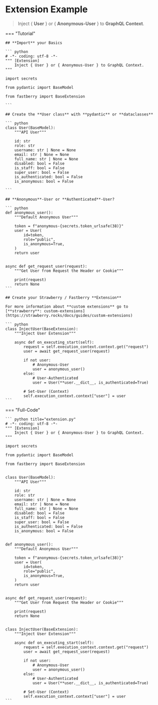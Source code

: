 # **Extension** Example

> Inject { **User** } or { **Anonymous-User** } to **GraphQL Context**.

=== "Tutorial"

    ## **Import** your Basics

    ``` python
    # -*- coding: utf-8 -*-
    """ [Extension]
        Inject { User } or { Anonymous-User } to GraphQL Context.
    """

    import secrets

    from pydantic import BaseModel

    from fastberry import BaseExtension

    ```

    ## Create the **User class** with **pydantic** or **dataclasses**

    ``` python
    class User(BaseModel):
        """API User"""

        id: str
        role: str
        username: str | None = None
        email: str | None = None
        full_name: str | None = None
        disabled: bool = False
        is_staff: bool = False
        super_user: bool = False
        is_authenticated: bool = False
        is_anonymous: bool = False

    ```

    ## **Anonymous**-User or **Authenticated**-User?

    ``` python
    def anonymous_user():
        """Default Anonymous User"""

        token = f"anonymous-{secrets.token_urlsafe(38)}"
        user = User(
            id=token,
            role="public",
            is_anonymous=True,
        )
        return user


    async def get_request_user(request):
        """Get User from Request the Header or Cookie"""

        print(request)
        return None
    ```

    ## Create your Strawberry / Fastberry **Extension**

    For more information about **custom extensions** go to [**strawberry**: custom-extensions](https://strawberry.rocks/docs/guides/custom-extensions)

    ``` python
    class InjectUser(BaseExtension):
        """Inject User Extension"""

        async def on_executing_start(self):
            request = self.execution_context.context.get("request")
            user = await get_request_user(request)

            if not user:
                # Anonymous-User
                user = anonymous_user()
            else:
                # User-Authenticated
                user = User(**user.__dict__, is_authenticated=True)

            # Set-User (Context)
            self.execution_context.context["user"] = user
    ```

=== "Full-Code"

    ``` python title="extension.py"
    # -*- coding: utf-8 -*-
    """ [Extension]
        Inject { User } or { Anonymous-User } to GraphQL Context.
    """

    import secrets

    from pydantic import BaseModel

    from fastberry import BaseExtension


    class User(BaseModel):
        """API User"""

        id: str
        role: str
        username: str | None = None
        email: str | None = None
        full_name: str | None = None
        disabled: bool = False
        is_staff: bool = False
        super_user: bool = False
        is_authenticated: bool = False
        is_anonymous: bool = False


    def anonymous_user():
        """Default Anonymous User"""

        token = f"anonymous-{secrets.token_urlsafe(38)}"
        user = User(
            id=token,
            role="public",
            is_anonymous=True,
        )
        return user


    async def get_request_user(request):
        """Get User from Request the Header or Cookie"""

        print(request)
        return None


    class InjectUser(BaseExtension):
        """Inject User Extension"""

        async def on_executing_start(self):
            request = self.execution_context.context.get("request")
            user = await get_request_user(request)

            if not user:
                # Anonymous-User
                user = anonymous_user()
            else:
                # User-Authenticated
                user = User(**user.__dict__, is_authenticated=True)

            # Set-User (Context)
            self.execution_context.context["user"] = user
    ```

